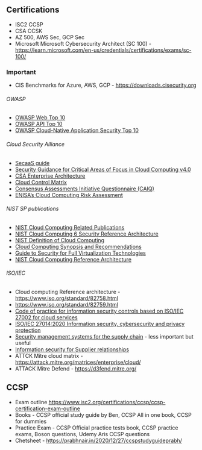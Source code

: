 ## Certifications
- ISC2 CCSP
- CSA CCSK
- AZ 500, AWS Sec, GCP Sec
- Microsoft Microsoft Cybersecurity Architect (SC 100) - https://learn.microsoft.com/en-us/credentials/certifications/exams/sc-100/

### Important
- CIS Benchmarks for Azure, AWS, GCP - https://downloads.cisecurity.org
###### OWASP
- [OWASP Web Top 10](https://owasp.org/www-project-top-ten/)
- [OWASP API Top 10](https://owasp.org/API-Security/editions/2023/en/0x11-t10/)
- [OWASP Cloud-Native Application Security Top 10](https://owasp.org/www-project-cloud-native-application-security-top-10/)
###### Cloud Security Alliance
- [SecaaS guide](https://cloudsecurityalliance.org/research/artifacts?term=security-as-a-service)
- [Security Guidance for Critical Areas of Focus in Cloud Computing v4.0](https://cloudsecurityalliance.org/artifacts/security-guidance-v4)
- [CSA Enterprise Architecture](https://cloudsecurityalliance.org/research/working-groups/enterprise-architecture#_overview)
- [Cloud Control Matrix](https://cloudsecurityalliance.org/research/cloud-controls-matrix)
- [Consensus Assessments Initiative Questionnaire (CAIQ)](https://cloudsecurityalliance.org/research/working-groups/consensus-assessments#_overview)
- [ENISA’s Cloud Computing Risk Assessment](https://www.enisa.europa.eu/publications/cloud-computing-risk-assessment)
###### NIST SP publications 
- [NIST Cloud Computing Related Publications](https://www.nist.gov/itl/nist-cloud-computing-related-publications)
- [NIST Cloud Computing 6 Security Reference Architecture](https://csrc.nist.gov/files/pubs/sp/500/299/ipd/docs/NIST_Security_Reference_Architecture_2013.05.15_v1.0.pdf)
- [NIST Definition of Cloud Computing](https://nvlpubs.nist.gov/nistpubs/Legacy/SP/nistspecialpublication800-145.pdf)
- [Cloud Computing Synopsis and Recommendations](https://csrc.nist.gov/pubs/sp/800/146/final)
- [Guide to Security for Full Virtualization Technologies](https://csrc.nist.gov/pubs/sp/800/125/final)
- [NIST Cloud Computing Reference Architecture](https://tsapps.nist.gov/publication/get_pdf.cfm?pub_id=909505)
###### ISO/IEC 
- Cloud computing Reference architecture - https://www.iso.org/standard/82758.html
- https://www.iso.org/standard/82759.html
- [Code of practice for information security controls based on ISO/IEC 27002 for cloud services](https://www.iso.org/standard/43757.html)
- [ISO/IEC 27014:2020 Information security, cybersecurity and privacy protection](https://www.iso.org/standard/74046.html)
- [Security management systems for the supply chain](https://www.iso.org/standard/45654.html) - less important but useful
- [Information security for Supplier relationships](https://www.iso.org/search.html?PROD_isoorg_en%5Bquery%5D=27036)
- ATTCK Mitre cloud matrix - https://attack.mitre.org/matrices/enterprise/cloud/
- ATTACK Mitre Defend - https://d3fend.mitre.org/

## CCSP
- Exam outline https://www.isc2.org/certifications/ccsp/ccsp-certification-exam-outline
- Books - CCSP official study guide by Ben, CCSP All in one book, CCSP for dummies
- Practice Exam - CCSP Official practice tests book, CCSP practice exams, Boson questions, Udemy Aris CCSP questions
- Chetsheet - https://prabhnair.in/2020/12/27/ccspstudyguideprabh/

